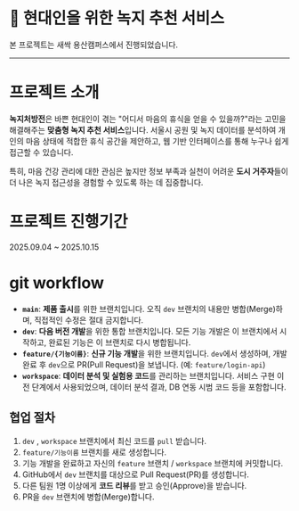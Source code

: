 # 💊 현대인을 위한 녹지 추천 서비스
본 프로젝트는 새싹 용산캠퍼스에서 진행되었습니다.

---
# 프로젝트 소개
**녹지처방전**은 바쁜 현대인이 겪는 "어디서 마음의 휴식을 얻을 수 있을까?"라는 고민을 해결해주는 **맞춤형 녹지 추천 서비스**입니다. 서울시 공원 및 녹지 데이터를 분석하여 개인의 마음 상태에 적합한 휴식 공간을 제안하고, 웹 기반 인터페이스를 통해 누구나 쉽게 접근할 수 있습니다.

특히, 마음 건강 관리에 대한 관심은 높지만 정보 부족과 실천이 어려운 **도시 거주자**들이 더 나은 녹지 접근성을 경험할 수 있도록 하는 데 집중합니다.

# 프로젝트 진행기간
2025.09.04 ~ 2025.10.15

# git workflow
- **`main`**:  **제품 출시**를 위한 브랜치입니다. 오직 `dev` 브랜치의 내용만 병합(Merge)하며, 직접적인 수정은 절대 금지합니다.
- **`dev`**: **다음 버전 개발**을 위한 통합 브랜치입니다. 모든 기능 개발은 이 브랜치에서 시작하고, 완료된 기능은 이 브랜치로 다시 병합됩니다.
- **`feature/{기능이름}`**: **신규 기능 개발**을 위한 브랜치입니다. `dev`에서 생성하며, 개발 완료 후 `dev`으로 PR(Pull Request)을 보냅니다. (예: `feature/login-api`)
- **`workspace`**: **데이터 분석 및 실험용 코드**를 관리하는 브랜치입니다. 서비스 구현 이전 단계에서 사용되었으며, 데이터 분석 결과, DB 연동 시범 코드 등을 포함합니다.
  
## 협업 절차
1. `dev` , `workspace` 브랜치에서 최신 코드를 `pull` 받습니다.
2. `feature/기능이름` 브랜치를 새로 생성합니다. 
3. 기능 개발을 완료하고 자신의 `feature` 브랜치 / `workspace` 브랜치에 커밋합니다.
4. GitHub에서 `dev` 브랜치를 대상으로 Pull Request(PR)를 생성합니다.
5. 다른 팀원 1명 이상에게 **코드 리뷰**를 받고 승인(Approve)을 받습니다.
6. PR을 `dev` 브랜치에 병합(Merge)합니다.
